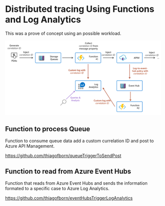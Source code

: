 # Distributed tracing Using Functions and Log Analytics

This was a prove of concept using an possible workload.

![simple_view](/media/10000fts_view.png)

## Function to process Queue

Function to consume queue data add a custom currelation ID and post to Azure API Management.

<https://github.com/thiagofborn/queueTriggerToSendPost>

## Function to read from Azure Event Hubs

Function that reads from Azure Event Hubs and sends the information formated to a specific case to Azure Log Analytics.

<https://github.com/thiagofborn/eventHubsTriggerLogAnalytics>
